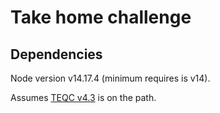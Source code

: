 # Take home challenge

## Dependencies

Node version v14.17.4 (minimum requires is v14).

Assumes [TEQC v4.3](https://www.unavco.org/software/data-processing/teqc/teqc.html) is on the path.